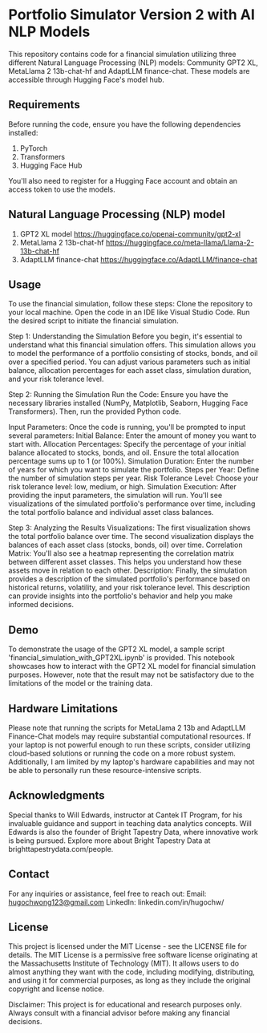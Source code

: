# Portfolio Simulator Version 2 with AI NLP Models
This repository contains code for a financial simulation utilizing three different Natural Language Processing (NLP) models: Community GPT2 XL, MetaLlama 2 13b-chat-hf and AdaptLLM finance-chat. These models are accessible through Hugging Face's model hub.

## Requirements
Before running the code, ensure you have the following dependencies installed:
1. PyTorch
2. Transformers
3. Hugging Face Hub

You'll also need to register for a Hugging Face account and obtain an access token to use the models.

## Natural Language Processing (NLP) model
1. GPT2 XL model https://huggingface.co/openai-community/gpt2-xl
2. MetaLlama 2 13b-chat-hf https://huggingface.co/meta-llama/Llama-2-13b-chat-hf 
3. AdaptLLM finance-chat https://huggingface.co/AdaptLLM/finance-chat

## Usage
To use the financial simulation, follow these steps:
Clone the repository to your local machine.
Open the code in an IDE like Visual Studio Code.
Run the desired script to initiate the financial simulation.

Step 1: Understanding the Simulation
Before you begin, it's essential to understand what this financial simulation offers. This simulation allows you to model the performance of a portfolio consisting of stocks, bonds, and oil over a specified period. You can adjust various parameters such as initial balance, allocation percentages for each asset class, simulation duration, and your risk tolerance level.

Step 2: Running the Simulation
Run the Code: Ensure you have the necessary libraries installed (NumPy, Matplotlib, Seaborn, Hugging Face Transformers). Then, run the provided Python code.

Input Parameters: Once the code is running, you'll be prompted to input several parameters:
Initial Balance: Enter the amount of money you want to start with.
Allocation Percentages: Specify the percentage of your initial balance allocated to stocks, bonds, and oil. Ensure the total allocation percentage sums up to 1 (or 100%).
Simulation Duration: Enter the number of years for which you want to simulate the portfolio.
Steps per Year: Define the number of simulation steps per year.
Risk Tolerance Level: Choose your risk tolerance level: low, medium, or high.
Simulation Execution: After providing the input parameters, the simulation will run. You'll see visualizations of the simulated portfolio's performance over time, including the total portfolio balance and individual asset class balances.

Step 3: Analyzing the Results
Visualizations:
The first visualization shows the total portfolio balance over time.
The second visualization displays the balances of each asset class (stocks, bonds, oil) over time.
Correlation Matrix:
You'll also see a heatmap representing the correlation matrix between different asset classes. This helps you understand how these assets move in relation to each other.
Description:
Finally, the simulation provides a description of the simulated portfolio's performance based on historical returns, volatility, and your risk tolerance level. This description can provide insights into the portfolio's behavior and help you make informed decisions.

## Demo
To demonstrate the usage of the GPT2 XL model, a sample script 'financial_simulation_with_GPT2XL.ipynb' is provided. This notebook showcases how to interact with the GPT2 XL model for financial simulation purposes. However, note that the result may not be satisfactory due to the limitations of the model or the training data.

## Hardware Limitations
Please note that running the scripts for MetaLlama 2 13b and AdaptLLM Finance-Chat models may require substantial computational resources. If your laptop is not powerful enough to run these scripts, consider utilizing cloud-based solutions or running the code on a more robust system. Additionally, I am limited by my laptop's hardware capabilities and may not be able to personally run these resource-intensive scripts.

## Acknowledgments
Special thanks to Will Edwards, instructor at Cantek IT Program, for his invaluable guidance and support in teaching data analytics concepts. Will Edwards is also the founder of Bright Tapestry Data, where innovative work is being pursued. Explore more about Bright Tapestry Data at brighttapestrydata.com/people.

## Contact
For any inquiries or assistance, feel free to reach out:
Email: hugochwong123@gmail.com
LinkedIn: linkedin.com/in/hugochw/

## License
This project is licensed under the MIT License - see the LICENSE file for details. The MIT License is a permissive free software license originating at the Massachusetts Institute of Technology (MIT). It allows users to do almost anything they want with the code, including modifying, distributing, and using it for commercial purposes, as long as they include the original copyright and license notice.

Disclaimer: This project is for educational and research purposes only. Always consult with a financial advisor before making any financial decisions.
